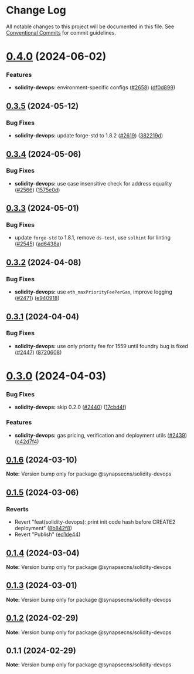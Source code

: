 # Change Log

All notable changes to this project will be documented in this file.
See [Conventional Commits](https://conventionalcommits.org) for commit guidelines.

# [0.4.0](https://github.com/synapsecns/sanguine/compare/@synapsecns/solidity-devops@0.3.5...@synapsecns/solidity-devops@0.4.0) (2024-06-02)


### Features

* **solidity-devops:** environment-specific configs ([#2658](https://github.com/synapsecns/sanguine/issues/2658)) ([df0d899](https://github.com/synapsecns/sanguine/commit/df0d899cf02d8741443c1910d94d8bb4adb8f12c))





## [0.3.5](https://github.com/synapsecns/sanguine/compare/@synapsecns/solidity-devops@0.3.4...@synapsecns/solidity-devops@0.3.5) (2024-05-12)


### Bug Fixes

* **solidity-devops:** update forge-std to 1.8.2 ([#2619](https://github.com/synapsecns/sanguine/issues/2619)) ([382219d](https://github.com/synapsecns/sanguine/commit/382219d450376650a7787d6daa15c171b0610f19))





## [0.3.4](https://github.com/synapsecns/sanguine/compare/@synapsecns/solidity-devops@0.3.3...@synapsecns/solidity-devops@0.3.4) (2024-05-06)


### Bug Fixes

* **solidity-devops:** use case insensitive check for address equality ([#2566](https://github.com/synapsecns/sanguine/issues/2566)) ([1575e0d](https://github.com/synapsecns/sanguine/commit/1575e0de4654b9ca69456de8135dec87cd589289))





## [0.3.3](https://github.com/synapsecns/sanguine/compare/@synapsecns/solidity-devops@0.3.2...@synapsecns/solidity-devops@0.3.3) (2024-05-01)


### Bug Fixes

* update `forge-std` to 1.8.1, remove `ds-test`, use `solhint` for linting ([#2545](https://github.com/synapsecns/sanguine/issues/2545)) ([ad6438a](https://github.com/synapsecns/sanguine/commit/ad6438ad1f7c24915122d3524fa3dd9f3b9a0b2a))





## [0.3.2](https://github.com/synapsecns/sanguine/compare/@synapsecns/solidity-devops@0.3.1...@synapsecns/solidity-devops@0.3.2) (2024-04-08)


### Bug Fixes

* **solidity-devops:** use `eth_maxPriorityFeePerGas`, improve logging ([#2471](https://github.com/synapsecns/sanguine/issues/2471)) ([e940918](https://github.com/synapsecns/sanguine/commit/e9409181f99cd000dea927420fe43c189b8bb2b1))





## [0.3.1](https://github.com/synapsecns/sanguine/compare/@synapsecns/solidity-devops@0.3.0...@synapsecns/solidity-devops@0.3.1) (2024-04-04)


### Bug Fixes

* **solidity-devops:** use only priority fee for 1559 until foundry bug is fixed ([#2447](https://github.com/synapsecns/sanguine/issues/2447)) ([8720608](https://github.com/synapsecns/sanguine/commit/8720608dcb216042fc10d80b95b9e55eaed29c4e))





# [0.3.0](https://github.com/synapsecns/sanguine/compare/@synapsecns/solidity-devops@0.1.6...@synapsecns/solidity-devops@0.3.0) (2024-04-03)


### Bug Fixes

* **solidity-devops:** skip 0.2.0 ([#2440](https://github.com/synapsecns/sanguine/issues/2440)) ([17cbd4f](https://github.com/synapsecns/sanguine/commit/17cbd4f820da545619b367a11747a0e1458ebda3))


### Features

* **solidity-devops:** gas pricing, verification and deployment utils ([#2439](https://github.com/synapsecns/sanguine/issues/2439)) ([c42d7f4](https://github.com/synapsecns/sanguine/commit/c42d7f4db96ee453b9f19ca421564d16f07dd3fb))





## [0.1.6](https://github.com/synapsecns/sanguine/compare/@synapsecns/solidity-devops@0.1.5...@synapsecns/solidity-devops@0.1.6) (2024-03-10)

**Note:** Version bump only for package @synapsecns/solidity-devops





## [0.1.5](https://github.com/synapsecns/sanguine/compare/@synapsecns/solidity-devops@0.2.0...@synapsecns/solidity-devops@0.1.5) (2024-03-06)


### Reverts

* Revert "feat(solidity-devops): print init code hash before CREATE2 deployment" ([8b842f8](https://github.com/synapsecns/sanguine/commit/8b842f8fbdc036d647a9fc4eb668b01d9d03aa6b))
* Revert "Publish" ([ed1de44](https://github.com/synapsecns/sanguine/commit/ed1de4437ae4426c929b514b06116ea624311465))





## [0.1.4](https://github.com/synapsecns/sanguine/compare/@synapsecns/solidity-devops@0.1.3...@synapsecns/solidity-devops@0.1.4) (2024-03-04)

**Note:** Version bump only for package @synapsecns/solidity-devops





## [0.1.3](https://github.com/synapsecns/sanguine/compare/@synapsecns/solidity-devops@0.1.2...@synapsecns/solidity-devops@0.1.3) (2024-03-01)

**Note:** Version bump only for package @synapsecns/solidity-devops





## [0.1.2](https://github.com/synapsecns/sanguine/compare/@synapsecns/solidity-devops@0.1.1...@synapsecns/solidity-devops@0.1.2) (2024-02-29)

**Note:** Version bump only for package @synapsecns/solidity-devops





## 0.1.1 (2024-02-29)

**Note:** Version bump only for package @synapsecns/solidity-devops
